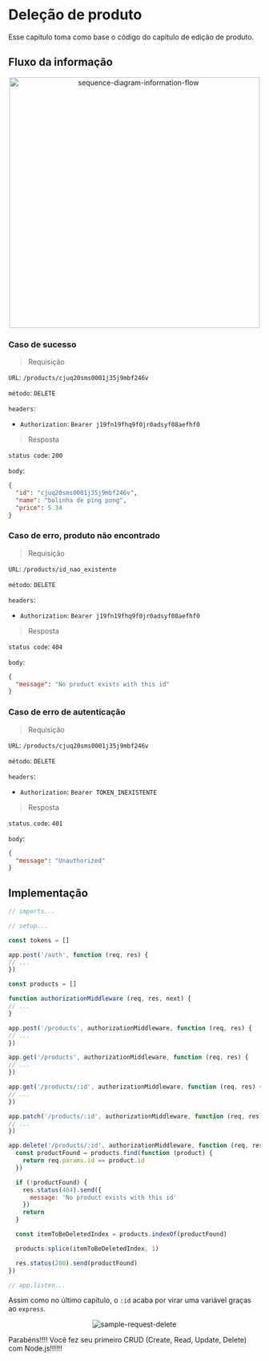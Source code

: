 # Deleção de produto

Esse capítulo toma como base o código do capítulo de edição de produto.

## Fluxo da informação

<p align="center">
  <img src="https://user-images.githubusercontent.com/15306309/56464883-e3533180-63c8-11e9-8f3c-8372c1e9a32c.png" alt="sequence-diagram-information-flow" width="500" />
</p>

### Caso de sucesso
> Requisição

`URL`: `/products/cjuq20sms0001j35j9mbf246v`

`método`: `DELETE`

`headers`:
- `Authorization`: `Bearer j19fn19fhq9f0jr0adsyf08aefhf0`

> Resposta

`status code`: `200`

`body`:
```json
{
  "id": "cjuq20sms0001j35j9mbf246v",
  "name": "bolinha de ping pong",
  "price": 5.34
}
```

### Caso de erro, produto não encontrado
> Requisição

`URL`: `/products/id_nao_existente`

`método`: `DELETE`

`headers`:
- `Authorization`: `Bearer j19fn19fhq9f0jr0adsyf08aefhf0`

> Resposta

`status code`: `404`

`body`:
```json
{
  "message": "No product exists with this id"
}
```

### Caso de erro de autenticação
> Requisição

`URL`: `/products/cjuq20sms0001j35j9mbf246v`

`método`: `DELETE`

`headers`:
- `Authorization`: `Bearer TOKEN_INEXISTENTE`

> Resposta

`status code`: `401`

`body`:
```json
{
  "message": "Unauthorized"
}
```

## Implementação

```javascript
// imports...

// setup...

const tokens = []

app.post('/auth', function (req, res) {
// ...
})

const products = []

function authorizationMiddleware (req, res, next) {
// ...
}

app.post('/products', authorizationMiddleware, function (req, res) {
// ...
})

app.get('/products', authorizationMiddleware, function (req, res) {
// ...
})

app.get('/products/:id', authorizationMiddleware, function (req, res) {
// ...
})

app.patch('/products/:id', authorizationMiddleware, function (req, res) {
// ...
})

app.delete('/products/:id', authorizationMiddleware, function (req, res) {
  const productFound = products.find(function (product) {
    return req.params.id == product.id
  })

  if (!productFound) {
    res.status(404).send({
      message: 'No product exists with this id'
    })
    return
  }

  const itemToBeDeletedIndex = products.indexOf(productFound)

  products.splice(itemToBeDeletedIndex, 1)

  res.status(200).send(productFound)
})

// app.listen...
```

Assim como no último capítulo, o `:id` acaba por virar uma variável graças ao `express`.

<p align="center">
  <img src="https://user-images.githubusercontent.com/15306309/56464870-b141cf80-63c8-11e9-9f94-feb1ce355d9c.png" alt="sample-request-delete" />
</p>

Parabéns!!!! Você fez seu primeiro CRUD (Create, Read, Update, Delete) com Node.js!!!!!!
